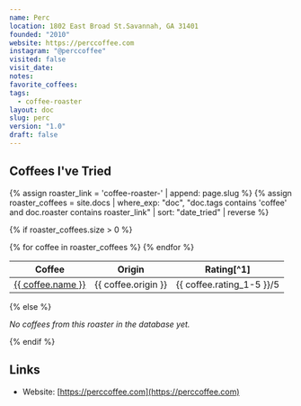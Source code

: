 ```yaml
---
name: Perc
location: 1802 East Broad St.Savannah, GA 31401
founded: "2010"
website: https://perccoffee.com
instagram: "@perccoffee"
visited: false
visit_date: 
notes: 
favorite_coffees: 
tags:
  - coffee-roaster
layout: doc
slug: perc
version: "1.0"
draft: false
---
```


## Coffees I've Tried

{% assign roaster_link = 'coffee-roaster-' | append: page.slug %}
{% assign roaster_coffees = site.docs | where_exp: "doc", "doc.tags contains 'coffee' and doc.roaster contains roaster_link" | sort: "date_tried" | reverse %}

{% if roaster_coffees.size > 0 %}
<div class="roaster-coffees">
  <table>
    <thead>
      <tr>
        <th>Coffee</th>
        <th>Origin</th>
        <th markdown="span">Rating[^1]</th>
      </tr>
    </thead>
    <tbody>
      {% for coffee in roaster_coffees %}
      <tr>
        <td><a href="{{ coffee.url | relative_url }}">{{ coffee.name }}</a></td>
        <td>{{ coffee.origin }}</td>
        <td>{{ coffee.rating_1-5 }}/5</td>
      </tr>
      {% endfor %}
    </tbody>
  </table>
</div>
{% else %}
<p><em>No coffees from this roaster in the database yet.</em></p>
{% endif %}

## Links
- Website: [https://perccoffee.com](https://perccoffee.com)

[^1]: Scale from 1-5, where 5 is excellent and 1 is terrible
